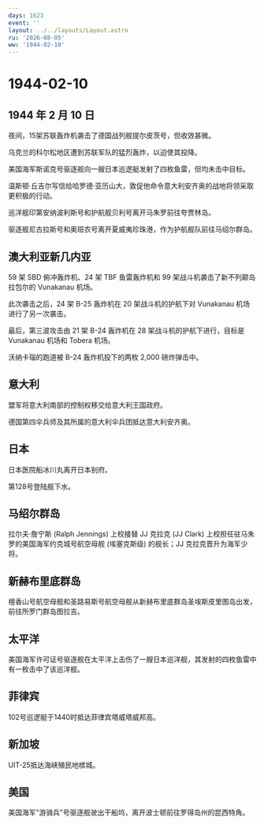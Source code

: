 ```yaml
---
days: 1623
event: ''
layout: ../../layouts/Layout.astro
ru: '2026-08-05'
ww: '1944-02-10'
---
```


# 1944-02-10

## 1944 年 2 月 10 日

夜间，15架苏联轰炸机袭击了德国战列舰提尔皮茨号，但收效甚微。

乌克兰的科尔松地区遭到苏联军队的猛烈轰炸，以迫使其投降。

美国海军斯诺克号驱逐舰向一艘日本巡逻艇发射了四枚鱼雷，但均未击中目标。

温斯顿·丘吉尔写信给哈罗德·亚历山大，敦促他命令意大利安齐奥的战地将领采取更积极的行动。

巡洋舰印第安纳波利斯号和护航舰贝利号离开马朱罗前往夸贾林岛。

驱逐舰尼古拉斯号和奥班农号离开夏威夷珍珠港，作为护航舰队前往马绍尔群岛。

## 澳大利亚新几内亚

59 架 SBD 俯冲轰炸机、24 架 TBF 鱼雷轰炸机和 99
架战斗机袭击了新不列颠岛拉包尔的 Vunakanau 机场。

此次袭击之后，24 架 B-25 轰炸机在 20 架战斗机的护航下对 Vunakanau
机场进行了另一次袭击。

最后，第三波攻击由 21 架 B-24 轰炸机在 28 架战斗机的护航下进行，目标是
Vunakanau 机场和 Tobera 机场。

沃纳卡瑙的跑道被 B-24 轰炸机投下的两枚 2,000 磅炸弹击中。

## 意大利

盟军将意大利南部的控制权移交给意大利王国政府。

德国第四伞兵师及其所属的意大利伞兵团抵达意大利安齐奥。

## 日本

日本医院船冰川丸离开日本别府。

第128号登陆舰下水。

## 马绍尔群岛

拉尔夫·詹宁斯 (Ralph Jennings) 上校接替 JJ 克拉克 (JJ Clark)
上校担任驻马朱罗的美国海军约克城号航空母舰 (埃塞克斯级) 的舰长；JJ
克拉克晋升为海军少将。

## 新赫布里底群岛

檀香山号航空母舰和圣路易斯号航空母舰从新赫布里底群岛圣埃斯皮里图岛出发，前往所罗门群岛图拉吉。

## 太平洋

美国海军许可证号驱逐舰在太平洋上击伤了一艘日本巡洋舰，其发射的四枚鱼雷中有一枚击中了该巡洋舰。

## 菲律宾

102号巡逻艇于1440时抵达菲律宾塔威塔威邦高。

## 新加坡

UIT-25抵达海峡殖民地槟城。

## 美国

美国海军"游骑兵"号驱逐舰驶出干船坞，离开波士顿前往罗得岛州的昆西特角。